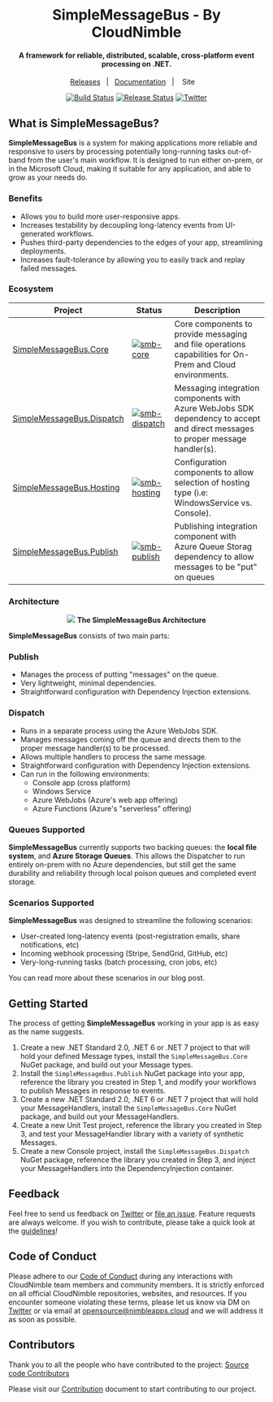 <h1 align="center">SimpleMessageBus - By CloudNimble</h1>
<h4 align="center">A framework for reliable, distributed, scalable, cross-platform event processing on .NET.</h4>

<div align="center">

[Releases][release-link]&nbsp;&nbsp;&nbsp;|&nbsp;&nbsp;&nbsp;[Documentation][doc-link]&nbsp;&nbsp;&nbsp;|&nbsp;&nbsp;&nbsp; Site &nbsp;&nbsp;&nbsp;

[![Build Status][devops-build-img]][devops-build] [![Release Status][devops-release-img]][devops-release] [![Twitter][twitter-img]][twitter-intent]

</div>

## What is SimpleMessageBus?
**SimpleMessageBus** is a system for making applications more reliable and responsive to users by processing potentially long-running tasks out-of-band from
the user's main workflow. It is designed to run either on-prem, or in the Microsoft Cloud, making it suitable for any application, and able to grow as 
your needs do.

### Benefits
 - Allows you to build more user-responsive apps.
 - Increases testability by decoupling long-latency events from UI-generated workflows.
 - Pushes third-party dependencies to the edges of your app, streamlining deployments.
 - Increases fault-tolerance by allowing you to easily track and replay failed messages.


### Ecosystem

| Project | Status | Description |
|---------|--------|-------------|
| [SimpleMessageBus.Core][smb-core-nuget]    | [![smb-core][smb-core-nuget-img]][smb-core-nuget] | Core components to provide messaging and file operations capabilities for On-Prem and Cloud environments.
| [SimpleMessageBus.Dispatch][smb-dispatch-nuget]    | [![smb-dispatch][smb-dispatch-nuget-img]][smb-dispatch-nuget] | Messaging integration components with Azure WebJobs SDK dependency to accept and direct messages to proper message handler(s).
| [SimpleMessageBus.Hosting][smb-hosting-nuget]    | [![smb-hosting][smb-hosting-nuget-img]][smb-hosting-nuget] | Configuration components to allow selection of hosting type (i.e: WindowsService vs. Console).
| [SimpleMessageBus.Publish][smb-publish-nuget]    | [![smb-publish][smb-publish-nuget-img]][smb-publish-nuget] | Publishing integration component with Azure Queue Storag dependency to allow messages to be "put" on queues

### Architecture

<p align="center">
<img src="https://user-images.githubusercontent.com/1657085/54485094-36294e80-4849-11e9-80af-fdc165e60a6d.png">
  <strong>The SimpleMessageBus Architecture</strong>
</p>

**SimpleMessageBus** consists of two main parts: 

### Publish
 - Manages the process of putting "messages" on the queue.
 - Very lightweight, minimal dependencies.
 - Straightforward configuration with Dependency Injection extensions.

### Dispatch
 - Runs in a separate process using the Azure WebJobs SDK.
 - Manages messages coming off the queue and directs them to the proper message handler(s) to be processed.
 - Allows multiple handlers to process the same message.
 - Straightforward configuration with Dependency Injection extensions.
 - Can run in the following environments:
   - Console app (cross platform)
   - Windows Service
   - Azure WebJobs (Azure's web app offering)
   - Azure Functions (Azure's "serverless" offering)

### Queues Supported
**SimpleMessageBus** currently supports two backing queues: the **local file system**, and **Azure Storage Queues**. This allows the Dispatcher to run entirely 
on-prem with no Azure dependencies, but still get the same durability and reliability through local poison queues and completed event storage.

### Scenarios Supported
**SimpleMessageBus** was designed to streamline the following scenarios:
 - User-created long-latency events (post-registration emails, share notifications, etc)
 - Incoming webhook processing (Stripe, SendGrid, GitHub, etc)
 - Very-long-running tasks (batch processing, cron jobs, etc)

You can read more about these scenarios in our blog post.

## Getting Started
The process of getting **SimpleMessageBus** working in your app is as easy as the name suggests.
  1. Create a new .NET Standard 2.0, .NET 6 or .NET 7 project to that will hold your defined Message types, install the `SimpleMessageBus.Core` NuGet package, and build out 
     your Message types.
  2. Install the `SimpleMessageBus.Publish` NuGet package into your app, reference the library you created in Step 1, and modify your workflows to publish 
     Messages in response to events.
  3. Create a new .NET Standard 2.0, .NET 6 or .NET 7 project that will hold your MessageHandlers, install the `SimpleMessageBus.Core` NuGet package, and build out your 
     MessageHandlers.
  4. Create a new Unit Test project, reference the library you created in Step 3, and test your MessageHandler library with a variety of synthetic Messages.
  5. Create a new Console project, install the `SimpleMessageBus.Dispatch` NuGet package, reference the library you created in Step 3, and inject your 
     MessageHandlers into the DependencyInjection container.

## Feedback

Feel free to send us feedback on [Twitter][twitter-link] or [file an issue][issues-link]. Feature requests are always welcome. If you wish to contribute, please take a quick look at the [guidelines](./CONTRIBUTING.md)!

## Code of Conduct

Please adhere to our [Code of Conduct](./CODE_OF_CONDUCT.md) during any interactions with 
CloudNimble team members and community members. It is strictly enforced on all official CloudNimble
repositories, websites, and resources. If you encounter someone violating
these terms, please let us know via DM on [Twitter][twitter-link] or via email at opensource@nimbleapps.cloud and we will address it as soon as possible.

## Contributors

Thank you to all the people who have contributed to the project: [Source code Contributors][contri-link]

Please visit our [Contribution](./.github/CONTRIBUTING.md) document to start contributing to our project.

<!-- Base Link References -->
[project-link]: https://github.com/CloudNimble/SimpleMessageBus/
[release-link]: https://github.com/CloudNimble/SimpleMessageBus/releases
[doc-link]: https://github.com/CloudNimble/SimpleMessageBus/tree/main/docs
[contri-link]: https://github.com/CloudNimble/SimpleMessageBus/graphs/contributors
[issues-link]: https://github.com/CloudNimble/SimpleMessageBus/issues

[twitter-link]: https://twitter.com/cloud_nimble
[twitter-intent]:https://twitter.com/intent/tweet?via=cloud_nimble&text=Check%20out%20SimpleMessageBus%2C%20the%20framework%20for%20reliable%2C%20distributed%2C%20scalable%2C%20cross-platform%20event%20processing%20on%20.NET.&hashtags=dotnetcore%2Cazure
[twitter-img]:https://img.shields.io/badge/share-on%20twitter-55acee.svg?style=for-the-badge&logo=twitter

<!-- CI/CD Link References -->

[devops-build]:https://dev.azure.com/cloudnimble/SimpleMessageBus/_build/latest?definitionId=11
[devops-release]:https://dev.azure.com/cloudnimble/SimpleMessageBus/_release?view=all&definitionId=1

[devops-build-img]:https://img.shields.io/azure-devops/build/cloudnimble/simplemessagebus/11.svg?style=for-the-badge&logo=azuredevops
[devops-release-img]:https://img.shields.io/azure-devops/release/cloudnimble/202d9877-a3b6-4c67-ae98-768f15eaf6d8/1/1.svg?style=for-the-badge&logo=azuredevops

<!--
Ecosystem Link References
-->

[smb-core-nuget]: https://www.nuget.org/packages/SimpleMessageBus.Core
[smb-dispatch-nuget]: https://www.nuget.org/packages/SimpleMessageBus.Dispatch
[smb-hosting-nuget]: https://www.nuget.org/packages/SimpleMessageBus.Hosting
[smb-publish-nuget]: https://www.nuget.org/packages/SimpleMessageBus.Publish

[smb-core-nuget-img]: https://img.shields.io/nuget/v/SimpleMessageBus.Core?label=NuGet&logo=NuGet&style=for-the-badge
[smb-dispatch-nuget-img]: https://img.shields.io/nuget/v/SimpleMessageBus.Dispatch?label=NuGet&logo=NuGet&style=for-the-badge
[smb-hosting-nuget-img]: https://img.shields.io/nuget/v/SimpleMessageBus.Hosting?label=NuGet&logo=NuGet&style=for-the-badge
[smb-publish-nuget-img]: https://img.shields.io/nuget/v/SimpleMessageBus.Publish?label=NuGet&logo=NuGet&style=for-the-badge